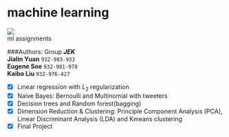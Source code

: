 # machine learning
![](https://img.shields.io/badge/language-python-orange.svg)  
ml assignments

###Authors:
Group ***JEK***  
**Jialin Yuan**  `932-983-933`  
**Eugene Soe**   `932-981-978`  
**Kaibo Liu**    `932-976-427`  

- [x] Linear regression with $L_2$ regularization
- [x] Naive Bayes: Bernoulli and Multinomial with tweeters
- [x] Decision trees and Random forest(bagging)
- [x] Dimension Reduction & Clustering: Principle Component Analysis (PCA), Linear Discriminant Analysis (LDA) and Kmeans clustering
- [x] Final Project

